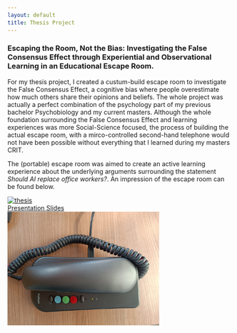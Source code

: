 ```yaml
---
layout: default
title: Thesis Project
---
```


<h3>Escaping the Room, Not the Bias: Investigating the False Consensus Effect through Experiential and Observational Learning in an Educational Escape Room.</h3>

For my thesis project, I created a custum-build escape room to investigate the False Consensus Effect, a cognitive bias where people overestimate how much others share their opinions and beliefs. The whole project was actually a perfect combination of the psychology part of my previous bachelor Psychobiology and my current masters. Although the whole foundation surrounding the False Consensus Effect and learning experiences was more Social-Science focused, the process of building the actual escape room, with a mirco-controlled second-hand telephone would not have been possible without everything that I learned during my masters CRIT. 

The (portable) escape room was aimed to create an active learning experience about the underlying arguments surrounding the statement *Should AI replace office workers?*. An impression of the escape room can be found below. 

<div project-wrapper>
    <a href="docs/thesis_presentation.pdf" class="image-overlay-link">
        <div class="image-overlay-container">
            <img class="projects-square" src="/portfolio/images/thesis_main.png" alt="thesis">
            <div class="overlay-text">Presentation Slides</div>
        </div>
    </a>
    <img src="images/telephone.jpeg" width= "340" heigth="250" alt="tel">
<div>
